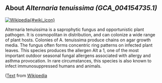 
About *Alternaria tenuissima (GCA\_004154735.1)* 
--------------------------------------------------------------

[![Wikipedia](/img/wikipedia_logo_v2_en.png){#wiki_icon}](http://en.wikipedia.org/wiki/Alternaria_tenuissima)

Alternaria tenuissima is a saprophytic fungus and opportunistic plant pathogen.
It is cosmopolitan in distribution, and can colonize a wide range of plant
hosts. Colonies of A. tenuissima produce chains on agar growth media. The fungus
often forms concentric ring patterns on infected plant leaves. This species
produces the allergen Alt a 1, one of the most important outdoor seasonal fungal
allergens associated with allergy and asthma provocation. In rare circumstances,
this species is also known to infect immunosuppressed humans and animals.

([Text](http://en.wikipedia.org/wiki/Alternaria_tenuissima) from [Wikipedia](http://en.wikipedia.org/) 

